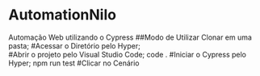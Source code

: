 # AutomationNilo
Automação Web utilizando o Cypress
##Modo de Utilizar
Clonar em uma pasta;
#Acessar o Diretório pelo Hyper;                                                                                                                                                              
#Abrir o projeto pelo Visual Studio Code;
code .
#Iniciar o Cypress pelo Hyper;
npm run test
#Clicar no Cenário
